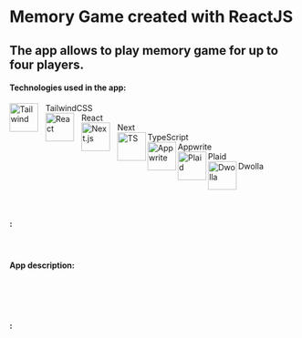 # Memory Game created with ReactJS
## The app allows to play memory game for up to four players.

#### Technologies used in the app:
<img align="left" alt="Tailwind" width="50px" src="https://cdn.jsdelivr.net/gh/devicons/devicon@latest/icons/tailwindcss/tailwindcss-original.svg" style="padding-right:10px;" /> TailwindCSS  <br />
<img align="left" alt="React" width="50px" src="https://cdn.jsdelivr.net/gh/devicons/devicon@latest/icons/react/react-original.svg" style="padding-right:10px;" /> React  <br />
<img align="left" alt="Next.js" width="50px" src="https://cdn.jsdelivr.net/gh/devicons/devicon@latest/icons/nextjs/nextjs-original-wordmark.svg" style="padding-right:10px;" /> Next  <br />
<img align="left" alt="TS" width="50px" src="https://cdn.jsdelivr.net/gh/devicons/devicon@latest/icons/typescript/typescript-original.svg" /> TypeScript  <br />
<img align="left" alt="Appwrite" width="50px" src="https://cdn.jsdelivr.net/gh/devicons/devicon@latest/icons/appwrite/appwrite-original-wordmark.svg;" /> Appwrite <br />
<img align="left" alt="Plaid" width="50px" src="https://w7.pngwing.com/pngs/248/90/png-transparent-plaid-logo-thumbnail-tech-companies-thumbnail.png" /> Plaid <br />
<img align="left" alt="Dwolla" width="50px" src="https://cdn.icon-icons.com/icons2/2699/PNG/512/dwolla_logo_icon_171208.png" /> Dwolla <br />

<br/> <br/> <br/> 

#### :

<br/> 

#### App description:

<br/> <br/> <br/> 

#### :





